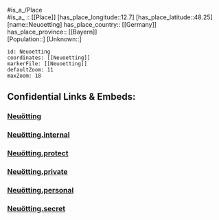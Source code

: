 ﻿---
location: [48.25,12.7] 
mapzoom: [7,12] 
mapmarker: city 
type: City
tags:
- geo/City


SpocWebEntityId: 32875
isDeleted: false
confidential: public

---
#is_a_/Place  
#is_a_ :: [[Place]] 
[has_place_longitude::12.7] 
[has_place_latitude::48.25] 
[name::Neuoetting] 
has_place_country:: [[Germany]]  
has_place_province:: [[Bayern]]  
[Population::] 
[Unknown::] 


```leaflet
id: Neuoetting
coordinates: [[Neuoetting]] 
markerFile: [[Neuoetting]] 
defaultZoom: 11 
maxZoom: 18
```


## Confidential Links & Embeds: 

### [Neuötting](/_public/Earth/Continent/Europe/Europe~Central/Germany/Germany~West/Bayern/counties~Bayern/Altötting/cities~Altötting/Neuötting.md) 

### [Neuötting.internal](/_internal/Earth/Continent/Europe/Europe~Central/Germany/Germany~West/Bayern/counties~Bayern/Altötting/cities~Altötting/Neuötting.internal.md) 

### [Neuötting.protect](/_protect/Earth/Continent/Europe/Europe~Central/Germany/Germany~West/Bayern/counties~Bayern/Altötting/cities~Altötting/Neuötting.protect.md) 

### [Neuötting.private](/_private/Earth/Continent/Europe/Europe~Central/Germany/Germany~West/Bayern/counties~Bayern/Altötting/cities~Altötting/Neuötting.private.md) 

### [Neuötting.personal](/_personal/Earth/Continent/Europe/Europe~Central/Germany/Germany~West/Bayern/counties~Bayern/Altötting/cities~Altötting/Neuötting.personal.md) 

### [Neuötting.secret](/_secret/Earth/Continent/Europe/Europe~Central/Germany/Germany~West/Bayern/counties~Bayern/Altötting/cities~Altötting/Neuötting.secret.md) 
